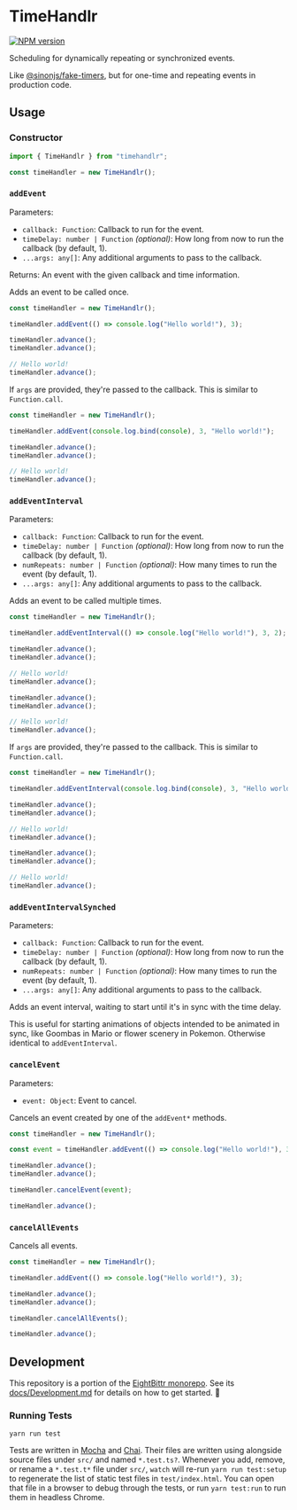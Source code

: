 <!-- Top -->

# TimeHandlr

[![NPM version](https://badge.fury.io/js/timehandlr.svg)](http://badge.fury.io/js/timehandlr)

Scheduling for dynamically repeating or synchronized events.

<!-- /Top -->

Like [@sinonjs/fake-timers](https://github.com/sinonjs/fake-timers), but for one-time and repeating events in production code.

## Usage

### Constructor

```typescript
import { TimeHandlr } from "timehandlr";

const timeHandler = new TimeHandlr();
```

### `addEvent`

Parameters:

-   `callback: Function`: Callback to run for the event.
-   `timeDelay: number | Function` _(optional)_: How long from now to run the callback (by default, 1).
-   `...args: any[]`: Any additional arguments to pass to the callback.

Returns: An event with the given callback and time information.

Adds an event to be called once.

```typescript
const timeHandler = new TimeHandlr();

timeHandler.addEvent(() => console.log("Hello world!"), 3);

timeHandler.advance();
timeHandler.advance();

// Hello world!
timeHandler.advance();
```

If `args` are provided, they're passed to the callback.
This is similar to `Function.call`.

```typescript
const timeHandler = new TimeHandlr();

timeHandler.addEvent(console.log.bind(console), 3, "Hello world!");

timeHandler.advance();
timeHandler.advance();

// Hello world!
timeHandler.advance();
```

### `addEventInterval`

Parameters:

-   `callback: Function`: Callback to run for the event.
-   `timeDelay: number | Function` _(optional)_: How long from now to run the callback (by default, 1).
-   `numRepeats: number | Function` _(optional)_: How many times to run the event (by default, 1).
-   `...args: any[]`: Any additional arguments to pass to the callback.

Adds an event to be called multiple times.

```typescript
const timeHandler = new TimeHandlr();

timeHandler.addEventInterval(() => console.log("Hello world!"), 3, 2);

timeHandler.advance();
timeHandler.advance();

// Hello world!
timeHandler.advance();

timeHandler.advance();
timeHandler.advance();

// Hello world!
timeHandler.advance();
```

If `args` are provided, they're passed to the callback.
This is similar to `Function.call`.

```typescript
const timeHandler = new TimeHandlr();

timeHandler.addEventInterval(console.log.bind(console), 3, "Hello world!");

timeHandler.advance();
timeHandler.advance();

// Hello world!
timeHandler.advance();

timeHandler.advance();
timeHandler.advance();

// Hello world!
timeHandler.advance();
```

### `addEventIntervalSynched`

Parameters:

-   `callback: Function`: Callback to run for the event.
-   `timeDelay: number | Function` _(optional)_: How long from now to run the callback (by default, 1).
-   `numRepeats: number | Function` _(optional)_: How many times to run the event (by default, 1).
-   `...args: any[]`: Any additional arguments to pass to the callback.

Adds an event interval, waiting to start until it's in sync with the time delay.

This is useful for starting animations of objects intended to be animated in sync,
like Goombas in Mario or flower scenery in Pokemon.
Otherwise identical to `addEventInterval`.

### `cancelEvent`

Parameters:

-   `event: Object`: Event to cancel.

Cancels an event created by one of the `addEvent*` methods.

```typescript
const timeHandler = new TimeHandlr();

const event = timeHandler.addEvent(() => console.log("Hello world!"), 3);

timeHandler.advance();
timeHandler.advance();

timeHandler.cancelEvent(event);

timeHandler.advance();
```

### `cancelAllEvents`

Cancels all events.

```typescript
const timeHandler = new TimeHandlr();

timeHandler.addEvent(() => console.log("Hello world!"), 3);

timeHandler.advance();
timeHandler.advance();

timeHandler.cancelAllEvents();

timeHandler.advance();
```

<!-- Development -->

## Development

This repository is a portion of the [EightBittr monorepo](https://raw.githubusercontent.com/FullScreenShenanigans/EightBittr).
See its [docs/Development.md](../../docs/Development.md) for details on how to get started. 💖

### Running Tests

```shell
yarn run test
```

Tests are written in [Mocha](https://github.com/mochajs/mocha) and [Chai](https://github.com/chaijs/chai).
Their files are written using alongside source files under `src/` and named `*.test.ts?`.
Whenever you add, remove, or rename a `*.test.t*` file under `src/`, `watch` will re-run `yarn run test:setup` to regenerate the list of static test files in `test/index.html`.
You can open that file in a browser to debug through the tests, or run `yarn test:run` to run them in headless Chrome.

<!-- Maps -->
<!-- /Maps -->

<!-- /Development -->
